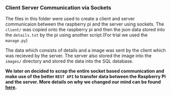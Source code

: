 ### Client Server Communication via Sockets

The files in this folder were used to create a client and server communicaion between the raspberry pi and the server using sockets. The `client/` was copied onto the raspberry pi and then the json data stored into the `details.txt` by the pi using another script.(For trial we used the `manage.py`)

The data which consists of details and a image was sent by the client which was recieved by the server. The server also stored the image into the `images/` directory and stored the data into the SQL database.

__We later on decided to scrap the entire socket based communication and make use of the better `REST API` to transfer data between the Raspberry Pi and the server. More details on why we changed our mind can be found [here](https://github.com/eYSIP-2017/eYSIP-2017_Development_of_Web_Interface_for_GH_Farm_Produce/wiki/Project-Log#client-server-communication).__
